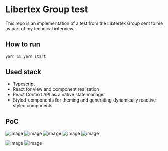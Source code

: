 # Libertex Group test

This repo is an implementation of a test from the Libtertex Group sent to me as part of my technical interview.

## How to run

```js
yarn && yarn start
```

## Used stack

- Typescript
- React for view and component realisation
- React Context API as a native state manager
- Styled-components for theming and generating dynamically reactive styled components

## PoC

![image](https://user-images.githubusercontent.com/29811274/175721802-484c346e-cb76-4c1d-a739-02ad9f926cc4.png)
![image](https://user-images.githubusercontent.com/29811274/175721900-ac3a59a9-c97a-4a4d-85a7-2b6a68de6eb7.png)
![image](https://user-images.githubusercontent.com/29811274/175722017-c48be985-6f06-4649-890a-5ffae294d447.png)
![image](https://user-images.githubusercontent.com/29811274/175731352-f2cdd52a-d705-43e8-8db5-6c66c9dd2786.png)
![image](https://user-images.githubusercontent.com/29811274/175722627-3b698bfa-9a6b-4f2b-81e6-345826fea89f.png)

![image](https://user-images.githubusercontent.com/29811274/175736043-585e68cf-bab6-42b5-8fe5-d7bbec333f96.png)
![image](https://user-images.githubusercontent.com/29811274/175736294-3334ad97-6230-4744-93f1-513f3d608cad.png)
